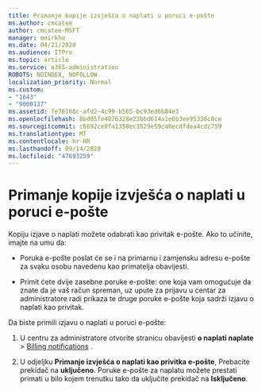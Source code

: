 ```yaml
---
title: Primanje kopije izvješća o naplati u poruci e-pošte
ms.author: cmcatee
author: cmcatee-MSFT
manager: mnirkhe
ms.date: 04/21/2020
ms.audience: ITPro
ms.topic: article
ms.service: o365-administration
ROBOTS: NOINDEX, NOFOLLOW
localization_priority: Normal
ms.custom:
- "1643"
- "9000137"
ms.assetid: fe76166c-afd2-4c99-b565-bc93ed6b84e3
ms.openlocfilehash: 8bd05fe4876328e22bbd614a1e6b3ee95338c0ce
ms.sourcegitcommit: c6692ce0fa1358ec3529e59ca0ecdfdea4cdc759
ms.translationtype: MT
ms.contentlocale: hr-HR
ms.lasthandoff: 09/14/2020
ms.locfileid: "47693259"
---
```

# <a name="receive-copy-of-your-billing-statement-in-email"></a>Primanje kopije izvješća o naplati u poruci e-pošte

Kopiju izjave o naplati možete odabrati kao privitak e-pošte. Ako to učinite, imajte na umu da:
  
- Poruka e-pošte poslat će se i na primarnu i zamjensku adresu e-pošte za svaku osobu navedenu kao primatelja obavijesti.

- Primit ćete dvije zasebne poruke e-pošte: one koja vam omogućuje da znate da je vaš račun spreman, uz upute za prijavu u centar za administratore radi prikaza te druge poruke e-pošte koja sadrži izjavu o naplati kao privitak.

Da biste primili izjavu o naplati u poruci e-pošte:
  
1. U centru za administratore otvorite stranicu obavijesti **o naplati naplate** \> [Billing notifications](https://go.microsoft.com/fwlink/p/?linkid=853212) .

2. U odjeljku **Primanje izvješća o naplati kao privitka e-pošte**, Prebacite prekidač na **uključeno**. Poruke e-pošte za naplatu možete prestati primati u bilo kojem trenutku tako da uključite prekidač na **Isključeno**.